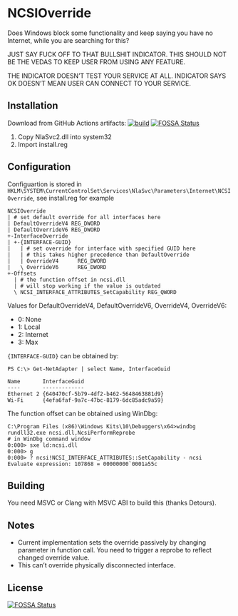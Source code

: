 # NCSIOverride

Does Windows block some functionality and keep saying you have no Internet, while you are searching for this?

JUST SAY FUCK OFF TO THAT BULLSHIT INDICATOR. THIS SHOULD NOT BE THE VEDAS TO KEEP USER FROM USING ANY FEATURE.

THE INDICATOR DOESN’T TEST YOUR SERVICE AT ALL. INDICATOR SAYS OK DOESN’T MEAN USER CAN CONNECT TO YOUR SERVICE.

## Installation

Download from GitHub Actions artifacts: [![build](https://github.com/dantmnf/NCSIOverride/workflows/build/badge.svg)](https://github.com/dantmnf/NCSIOverride/actions?query=is%3Asuccess+workflow%3Abuild)[![FOSSA Status](https://app.fossa.com/api/projects/git%2Bgithub.com%2Fdantmnf%2FNCSIOverride.svg?type=shield)](https://app.fossa.com/projects/git%2Bgithub.com%2Fdantmnf%2FNCSIOverride?ref=badge_shield)

1. Copy NlaSvc2.dll into system32
2. Import install.reg

## Configuration

Configuartion is stored in `HKLM\SYSTEM\CurrentControlSet\Services\NlaSvc\Parameters\Internet\NCSIOverride`, see install.reg for example

    NCSIOverride
    | # set default override for all interfaces here
    | DefaultOverrideV4 REG_DWORD
    | DefaultOverrideV6 REG_DWORD
    +-InterfaceOverride
    | +-{INTERFACE-GUID}
    |   | # set override for interface with specified GUID here
    |   | # this takes higher precedence than DefaultOverride
    |   | OverrideV4      REG_DWORD
    |   \ OverrideV6      REG_DWORD
    +-Offsets
      | # the function offset in ncsi.dll
      | # will stop working if the value is outdated
      \ NCSI_INTERFACE_ATTRIBUTES_SetCapability REG_QWORD


Values for DefaultOverrideV4, DefaultOverrideV6, OverrideV4, OverrideV6:
* 0: None
* 1: Local
* 2: Internet
* 3: Max


`{INTERFACE-GUID}` can be obtained by:

    PS C:\> Get-NetAdapter | select Name, InterfaceGuid

    Name       InterfaceGuid                         
    ----       -------------                         
    Ethernet 2 {640470cf-5b79-4df2-b462-5648463881d9}
    Wi-Fi      {4efa6faf-9a7c-47bc-8179-6dc85adc9a59}


The function offset can be obtained using WinDbg:

    C:\Program Files (x86)\Windows Kits\10\Debuggers\x64>windbg rundll32.exe ncsi.dll,NcsiPerformReprobe
    # in WinDbg command window
    0:000> sxe ld:ncsi.dll
    0:000> g
    0:000> ? ncsi!NCSI_INTERFACE_ATTRIBUTES::SetCapability - ncsi
    Evaluate expression: 107868 = 00000000`0001a55c

## Building

You need MSVC or Clang with MSVC ABI to build this (thanks Detours).

## Notes

* Current implementation sets the override passively by changing parameter in function call. You need to trigger a reprobe to reflect changed override value.
* This can’t override physically disconnected interface. 


## License
[![FOSSA Status](https://app.fossa.com/api/projects/git%2Bgithub.com%2Fdantmnf%2FNCSIOverride.svg?type=large)](https://app.fossa.com/projects/git%2Bgithub.com%2Fdantmnf%2FNCSIOverride?ref=badge_large)